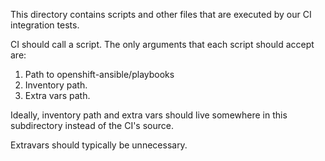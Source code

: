 This directory contains scripts and other files that are executed by our
CI integration tests.

CI should call a script.  The only arguments that each script should accept
are:

1) Path to openshift-ansible/playbooks
2) Inventory path.
3) Extra vars path.

Ideally, inventory path and extra vars should live somewhere in this
subdirectory instead of the CI's source.

Extravars should typically be unnecessary.
